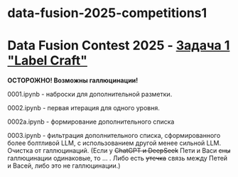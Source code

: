 # data-fusion-2025-competitions1
Data Fusion Contest 2025 - <a href='https://ods.ai/competitions/data-fusion2025-labelcraft' target='_blank'>Задача 1 "Label Craft"</a>
====================================

<b>ОСТОРОЖНО! Возможны галлюцинации!</b>

0001.ipynb - наброски для дополнительной разметки.

0002.ipynb - первая итерация для одного уровня. 

0002a.ipynb - формирование дополнительного списка

0003.ipynb - фильтрация дополнительного списка, сформированного более болтливой LLM, с использованием другой менее сильной LLM. 
Очистка от галлюцинаций.  (Если у <del>ChatGPT и DeepSeek</del> Пети и Васи <del>сны</del> галлюцинации одинаковые, то … . Либо есть <del>утечка</del> связь между Петей и Васей, либо это не галлюцинации.)

